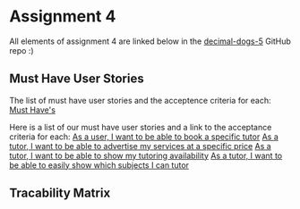 # Assignment 4
All elements of assignment 4 are linked below in the [decimal-dogs-5](https://github.com/uvic-seng321/project-decimal-dogs-5) GitHub repo :)

## Must Have User Stories
The list of must have user stories and the acceptence criteria for each: [Must Have's](https://github.com/uvic-seng321/project-decimal-dogs-5/labels/Must%20have)

Here is a list of our must have user stories and a link to the acceptance criteria for each:
[As a user, I want to be able to book a specific tutor](https://github.com/uvic-seng321/project-decimal-dogs-5/issues/10)
[As a tutor, I want to be able to advertise my services at a specific price](https://github.com/uvic-seng321/project-decimal-dogs-5/issues/8)
[As a tutor, I want to be able to show my tutoring availability](https://github.com/uvic-seng321/project-decimal-dogs-5/issues/6)
[As a tutor, I want to be able to easily show which subjects I can tutor](https://github.com/uvic-seng321/project-decimal-dogs-5/issues/5)


## Tracability Matrix
